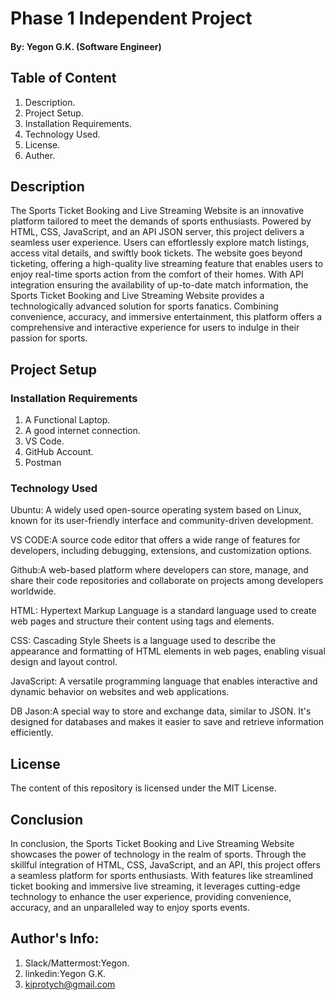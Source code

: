 # Phase 1 Independent Project

#### By: Yegon G.K. (Software Engineer)

## Table of Content
1. Description.
2. Project Setup.
3. Installation Requirements.
4. Technology Used.
5. License.
6. Auther.

## Description

The Sports Ticket Booking and Live Streaming Website is an innovative platform tailored to meet the demands of sports enthusiasts. Powered by HTML, CSS, JavaScript, and an API JSON server, this project delivers a seamless user experience. Users can effortlessly explore match listings, access vital details, and swiftly book tickets. The website goes beyond ticketing, offering a high-quality live streaming feature that enables users to enjoy real-time sports action from the comfort of their homes. With API integration ensuring the availability of up-to-date match information, the Sports Ticket Booking and Live Streaming Website provides a technologically advanced solution for sports fanatics. Combining convenience, accuracy, and immersive entertainment, this platform offers a comprehensive and interactive experience for users to indulge in their passion for sports.

## Project Setup

### Installation Requirements
1. A Functional Laptop.
2. A good internet connection.
3. VS Code.
4. GitHub Account.
5. Postman

### Technology Used

Ubuntu: A widely used open-source operating system based on Linux, known for its user-friendly interface and community-driven development.

VS CODE:A source code editor that offers a wide range of features for developers, including debugging, extensions, and customization options.

Github:A web-based platform where developers can store, manage, and share their code repositories and collaborate on projects among developers worldwide.

HTML: Hypertext Markup Language is a standard language used to create web pages and structure their content using tags and elements.

CSS: Cascading Style Sheets is a language used to describe the appearance and formatting of HTML elements in web pages, enabling visual design and layout control.

JavaScript: A versatile programming language that enables interactive and dynamic behavior on websites and web applications.

DB Jason:A special way to store and exchange data, similar to JSON. It's designed for databases and makes it easier to save and retrieve information efficiently.


## License

The content of this repository is licensed under the MIT License.

## Conclusion

In conclusion, the Sports Ticket Booking and Live Streaming Website showcases the power of technology in the realm of sports. Through the skillful integration of HTML, CSS, JavaScript, and an API, this project offers a seamless platform for sports enthusiasts. With features like streamlined ticket booking and immersive live streaming, it leverages cutting-edge technology to enhance the user experience, providing convenience, accuracy, and an unparalleled way to enjoy sports events.

## Author's Info:
1. Slack/Mattermost:Yegon.
2. linkedin:Yegon G.K.
3. kiprotych@gmail.com